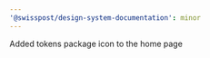 ```yaml
---
'@swisspost/design-system-documentation': minor
---
```


Added tokens package icon to the home page
